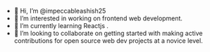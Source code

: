 - 👋 Hi, I’m @impeccableashish25
- 👀 I’m interested in working on frontend web development.
- 🌱 I’m currently learning Reactjs .
- 💞️ I’m looking to collaborate on getting started with making active contributions for open source web dev projects at a novice level.

<!---
impeccableashish25/impeccableashish25 is a ✨ special ✨ repository because its `README.md` (this file) appears on your GitHub profile.
You can click the Preview link to take a look at your changes.
--->
